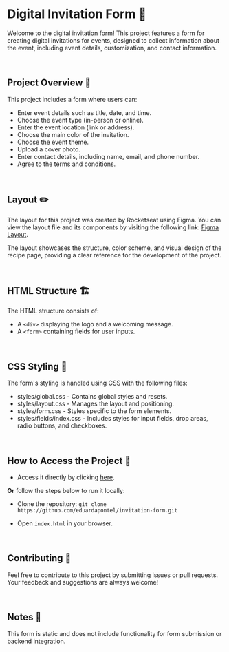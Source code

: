 # Digital Invitation Form 🎉

Welcome to the digital invitation form! This project features a form for creating digital invitations for events, designed to collect information about the event, including event details, customization, and contact information.

<br>

## Project Overview 🎊
This project includes a form where users can:

- Enter event details such as title, date, and time.
- Choose the event type (in-person or online).
- Enter the event location (link or address).
- Choose the main color of the invitation.
- Choose the event theme.
- Upload a cover photo.
- Enter contact details, including name, email, and phone number.
- Agree to the terms and conditions.

<br>

## Layout ✏️

The layout for this project was created by Rocketseat using Figma. You can view the layout file and its components by visiting the following link: [Figma Layout](https://www.figma.com/community/file/1389649528880849780/formulario-de-convite).

The layout showcases the structure, color scheme, and visual design of the recipe page, providing a clear reference for the development of the project.

<br>

## HTML Structure 🏗️

The HTML structure consists of:

- A `<div>` displaying the logo and a welcoming message.
- A `<form>` containing fields for user inputs.

<br>

## CSS Styling 🎨
The form's styling is handled using CSS with the following files:

- styles/global.css - Contains global styles and resets.
- styles/layout.css - Manages the layout and positioning.
- styles/form.css - Styles specific to the form elements.
- styles/fields/index.css - Includes styles for input fields, drop areas, radio buttons, and checkboxes.

<br>

## How to Access the Project 🚀

- Access it directly by clicking [here](https://eduardapontel.github.io/invitation-form/).

**Or** follow the steps below to run it locally:

- Clone the repository:
   ```git clone https://github.com/eduardapontel/invitation-form.git```

- Open `index.html` in your browser.

<br>

## Contributing 🤝

Feel free to contribute to this project by submitting issues or pull requests. Your feedback and suggestions are always welcome!

<br>

## Notes 📌

This form is static and does not include functionality for form submission or backend integration.
